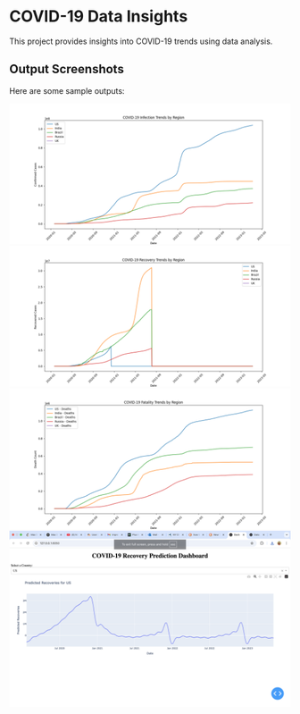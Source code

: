 # COVID-19 Data Insights

This project provides insights into COVID-19 trends using data analysis.

## Output Screenshots

Here are some sample outputs:

![Sample Output 1](output/Figure_1.png)
![Sample Output 2](output/Figure_2.png)
![Sample Output 3](output/Figure_3.png)
![Sample Output 4](output/figure4.png)